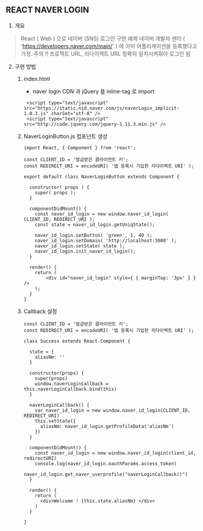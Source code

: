 ## REACT NAVER LOGIN

1. 개요

> React ( Web ) 으로 네이버 (SNS) 로그인 구현 예제
> 네이버 개발자 센터 ( 'https://developers.naver.com/main/' ) 에 이미 어플리케이션을 등록했다고 가정.
> 주의 !! 프로젝트 URL, 리다이렉트 URL 정확히 일치시켜줘야 로그인 됨

2. 구현 방법

    1. index.html 
        - naver login CDN 과 jQuery 를 inline-tag 로 import 
        ``` 
         <script type="text/javascript" src="https://static.nid.naver.com/js/naverLogin_implicit-1.0.3.js" charSet="utf-8" />
         <script type="text/javascript" src="http://code.jquery.com/jquery-1.11.3.min.js" />
        ```
    2. NaverLoginButton.js 컴포넌트 생성
        ```
        import React, { Component } from 'react';
        
        const CLIENT_ID = '발급받은 클라이언트 키';
        const REDIRECT_URI = encodeURI( '앱 등록시 기입한 리다이렉트 URI' );
        
        export default class NaverLoginButton extends Component {
        
          constructor( props ) {
            super( props );
          }
        
          componentDidMount() {
            const naver_id_login = new window.naver_id_login( CLIENT_ID, REDIRECT_URI );
            const state = naver_id_login.getUniqState();
        
            naver_id_login.setButton( 'green', 1, 40 );
            naver_id_login.setDomain( 'http://localhost:3000' );
            naver_id_login.setState( state );
            naver_id_login.init_naver_id_login();
          }
        
          render() {
            return (
                <div id="naver_id_login" style={ { marginTop: '3px' } } />
            );
          }
        }

        ```
        
    3. Callback 설정
        ```
        const CLIENT_ID = '발급받은 클라이언트 키';
        const REDIRECT_URI = encodeURI( '앱 등록시 기입한 리다이렉트 URI' );
        
        class Success extends React.Component {
        
          state = {
            aliasNm: ''
          }
        
          constructor(props) {
            super(props)
            window.naverLoginCallback = this.naverLoginCallback.bind(this)
          }
        
          naverLoginCallback() {
            var naver_id_login = new window.naver_id_login(CLIENT_ID, REDIRECT_URI)
            this.setState({
              aliasNm: naver_id_login.getProfileData('aliasNm')
            })
          }
        
          componentDidMount() {
            const naver_id_login = new window.naver_id_login(client_id, redirectURI)
            console.log(naver_id_login.oauthParams.access_token)
            naver_id_login.get_naver_userprofile("naverLoginCallback()")
          }
        
          render() {
            return (
              <div>Welcome ! {this.state.aliasNm} </div>
            )
          }
        
        }
 
        ```
        
